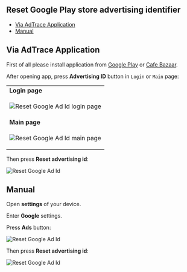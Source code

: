 ## Reset Google Play store advertising identifier

   * [Via AdTrace Application](#solution-1)
   * [Manual](#solution-2)

## <a id="solution-1"></a>Via AdTrace Application

First of all please install application from [Google Play][adtrace-app-google-play-link] or [Cafe Bazaar][adtrace-app-cafe-bazaar-link].

After opening app, press **Advertising ID** button in `Login` or `Main` page:

<table>
<tr>
<td>
<b>Login page</b>
</td>
</tr>
<tr>
<td>

![Reset Google Ad Id login page](https://github.com/adtrace/adtrace_sdk_android/blob/master/doc/assets/reset-ad-id-app-1-login-tutorial.jpg)

</td>
</tr>
<tr>
<td>
<b>Main page</b>
</td>
</tr>
<tr>
<td>

![Reset Google Ad Id main page](https://github.com/adtrace/adtrace_sdk_android/blob/master/doc/assets/reset-ad-id-app-1-main-tutorial.jpeg)

</td>
</tr>
</table>

Then press **Reset advertising id**:

![Reset Google Ad Id](https://github.com/adtrace/adtrace_sdk_android/blob/master/doc/assets/reset-ad-id-3-tutorial.jpg)


## <a id="solution-2"></a>Manual

Open **settings** of your device.

Enter **Google** settings.

Press **Ads** button:

![Reset Google Ad Id](https://github.com/adtrace/adtrace_sdk_android/blob/master/doc/assets/reset-ad-id-manual-1-tutorial.jpg)

Then press **Reset advertising id**:

![Reset Google Ad Id](https://github.com/adtrace/adtrace_sdk_android/blob/master/doc/assets/reset-ad-id-3-tutorial.jpg)

[adtrace-app-google-play-link]: https://play.google.com/store/apps/details?id=io.fearefull.adtrace_app
[adtrace-app-cafe-bazaar-link]: https://cafebazaar.ir/app/io.fearefull.adtrace_app
